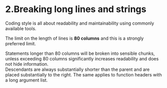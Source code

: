 # 2.Breaking long lines and strings

Coding style is all about readability and maintainability using commonly available tools.

The limit on the length of lines is **80 columns** and this is a strongly preferred limit.

Statements longer than 80 columns will be broken into sensible chunks, unless exceeding 80 columns significantly increases readability and does not hide information.  
Descendants are always substantially shorter than the parent and are placed substantially to the right. The same applies to function headers with a long argument list.